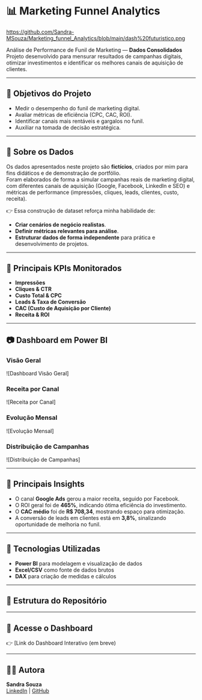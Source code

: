 # 📊 Marketing Funnel Analytics

https://github.com/Sandra-MSouza/Marketing_funnel_Analytics/blob/main/dash%20futuristico.png


Análise de Performance de Funil de Marketing — **Dados Consolidados**  
Projeto desenvolvido para mensurar resultados de campanhas digitais, otimizar investimentos e identificar os melhores canais de aquisição de clientes.  

---

## 🎯 Objetivos do Projeto
- Medir o desempenho do funil de marketing digital.  
- Avaliar métricas de eficiência (CPC, CAC, ROI).  
- Identificar canais mais rentáveis e gargalos no funil.  
- Auxiliar na tomada de decisão estratégica.  

---

## 📝 Sobre os Dados
Os dados apresentados neste projeto são **fictícios**, criados por mim para fins didáticos e de demonstração de portfólio.  
Foram elaborados de forma a simular campanhas reais de marketing digital, com diferentes canais de aquisição (Google, Facebook, LinkedIn e SEO) e métricas de performance (impressões, cliques, leads, clientes, custo, receita).  

👉 Essa construção de dataset reforça minha habilidade de:  
- **Criar cenários de negócio realistas**.  
- **Definir métricas relevantes para análise**.  
- **Estruturar dados de forma independente** para prática e desenvolvimento de projetos.  

---

## 📌 Principais KPIs Monitorados
- **Impressões**  
- **Cliques & CTR**  
- **Custo Total & CPC**  
- **Leads & Taxa de Conversão**  
- **CAC (Custo de Aquisição por Cliente)**  
- **Receita & ROI**

---

## 📷 Dashboard em Power BI

### Visão Geral
![Dashboard Visão Geral]

### Receita por Canal
![Receita por Canal]

### Evolução Mensal
![Evolução Mensal]

### Distribuição de Campanhas
![Distribuição de Campanhas]

---

## 🔎 Principais Insights
- O canal **Google Ads** gerou a maior receita, seguido por Facebook.  
- O ROI geral foi de **465%**, indicando ótima eficiência do investimento.  
- O **CAC médio** foi de **R$ 708,34**, mostrando espaço para otimização.  
- A conversão de leads em clientes está em **3,8%**, sinalizando oportunidade de melhoria no funil.  

---

## 🚀 Tecnologias Utilizadas
- **Power BI** para modelagem e visualização de dados  
- **Excel/CSV** como fonte de dados brutos  
- **DAX** para criação de medidas e cálculos  

---

## 📂 Estrutura do Repositório


---

## 📌 Acesse o Dashboard
👉 [Link do Dashboard Interativo (em breve)

---

## 👩‍💻 Autora
**Sandra Souza**  
[LinkedIn](https://linkedin.com/in/sandramssouza) | [GitHub](https://github.com/Sandra-MSouza)



